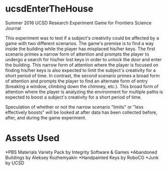 # ucsdEnterTheHouse
Summer 2016 UCSD Research Experiment Game for Frontiers Science Journal

  This experiment was to test if a subject's creativity could be affected by a game with two different scenarios. The game's premise is to find a way inside the building while the player has misplaced his/her keys. The first scenario primes a narrow form of attention and prompts the player to undergo a search for his/her lost keys in order to unlock the door and enter the building. This narrow form of attention where the player is focused on finding his/her keys is also expected to limit the subject's creativity for a short period of time. In contrast, the second scenario primes a broad form of attention and prompts the player to find an alternate form of entry (breaking a window, climbing down the chimney, etc.). This broad form of attention where the player is analyzing the environment for multiple paths is expected to boost a subject's creativity for a short period of time. 
  
  Speculation of whether or not the narrow scenario "limits" or "less effectively boosts" will be looked at after data has been collected before, after, and during the game experiment.

# Assets Used
*PBS Materials Variety Pack by Integrity Software & Games 
*Abandoned Buildings by Aleksey Kozhemyakin 
*Handpainted Keys by RoboCG 
*Junk by UCSD
